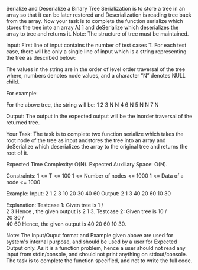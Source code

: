 Serialize and Deserialize a Binary Tree 
Serialization is to store a tree in an array so that it can be later restored and Deserialization is reading tree back from the array. Now your task is to complete the function serialize which stores the tree into an array A[ ] and deSerialize which deserializes the array to tree and returns it.
Note: The structure of tree must be maintained.

Input:
First line of input contains the number of test cases T. For each test case, there will be only a single line of input which is a string representing the tree as described below: 

The values in the string are in the order of level order traversal of the tree where, numbers denotes node values, and a character “N” denotes NULL child.

For example:

For the above tree, the string will be: 1 2 3 N N 4 6 N 5 N N 7 N

Output:
The output in the expected output will be the inorder traversal of the returned tree.

Your Task:
The task is to complete two function serialize which takes the root node of the tree as input andstores the tree into an array and deSerialize which deserializes the array to the original tree and returns the root of it.

Expected Time Complexity: O(N).
Expected Auxiliary Space: O(N).

Constraints:
1 <= T <= 100
1 <= Number of nodes <= 1000
1 <= Data of a node <= 1000

Example:
Input:
2
1 2 3
10 20 30 40 60
Output:
2 1 3
40 20 60 10 30

Explanation:
Testcase 1: Given tree is 
                           1
                       /         \
                     2           3
Hence , the given output is 2 1 3.
Testcase 2: Given tree is 
                         10
                       /       \
                     20      30
                  /        \
                40      60
Hence, the given output is 40 20 60 10 30.


Note: The Input/Ouput format and Example given above are used for system's internal purpose, and should be used by a user for Expected Output only. As it is a function problem, hence a user should not read any input from stdin/console, and should not print anything on stdout/console. The task is to complete the function specified, and not to write the full code.